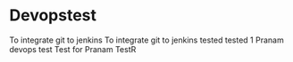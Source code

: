 # Devopstest
To integrate git to jenkins
To integrate git to jenkins
tested
tested 1
Pranam devops test
Test for Pranam
TestR
